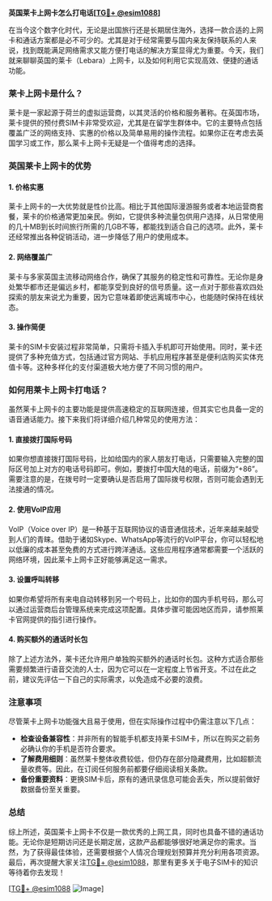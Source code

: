 **英国莱卡上网卡怎么打电话[[TG💪+ @esim1088](https://t.me/s/esim1088)]**

在当今这个数字化时代，无论是出国旅行还是长期居住海外，选择一款合适的上网卡和通话方案都是必不可少的。尤其是对于经常需要与国内亲友保持联系的人来说，找到既能满足网络需求又能方便打电话的解决方案显得尤为重要。今天，我们就来聊聊英国的莱卡（Lebara）上网卡，以及如何利用它实现高效、便捷的通话功能。

### 莱卡上网卡是什么？

莱卡是一家起源于荷兰的虚拟运营商，以其灵活的价格和服务著称。在英国市场，莱卡提供的预付费SIM卡非常受欢迎，尤其是在留学生群体中。它的主要特点包括覆盖广泛的网络支持、实惠的价格以及简单易用的操作流程。如果你正在考虑去英国学习或工作，那么莱卡上网卡无疑是一个值得考虑的选择。

### 英国莱卡上网卡的优势

#### 1. **价格实惠**
   莱卡上网卡的一大优势就是性价比高。相比于其他国际漫游服务或者本地运营商套餐，莱卡的价格通常更加亲民。例如，它提供多种流量包供用户选择，从日常使用的几十MB到长时间旅行所需的几GB不等，都能找到适合自己的选项。此外，莱卡还经常推出各种促销活动，进一步降低了用户的使用成本。

#### 2. **网络覆盖广**
   莱卡与多家英国主流移动网络合作，确保了其服务的稳定性和可靠性。无论你是身处繁华都市还是偏远乡村，都能享受到良好的信号质量。这一点对于那些喜欢四处探索的朋友来说尤为重要，因为它意味着即使远离城市中心，也能随时保持在线状态。

#### 3. **操作简便**
   莱卡的SIM卡安装过程非常简单，只需将卡插入手机即可开始使用。同时，莱卡还提供了多种充值方式，包括通过官方网站、手机应用程序甚至是便利店购买实体充值卡等。这种多样化的支付渠道极大地方便了不同习惯的用户。

### 如何用莱卡上网卡打电话？

虽然莱卡上网卡的主要功能是提供高速稳定的互联网连接，但其实它也具备一定的语音通话能力。接下来我们将详细介绍几种常见的使用方法：

#### 1. **直接拨打国际号码**
   如果你想直接拨打国际号码，比如给国内的家人朋友打电话，只需要输入完整的国际区号加上对方的电话号码即可。例如，要拨打中国大陆的电话，前缀为“+86”。需要注意的是，在拨号时一定要确认是否启用了国际拨号权限，否则可能会遇到无法接通的情况。

#### 2. **使用VoIP应用**
   VoIP（Voice over IP）是一种基于互联网协议的语音通信技术，近年来越来越受到人们的青睐。借助于诸如Skype、WhatsApp等流行的VoIP平台，你可以轻松地以低廉的成本甚至免费的方式进行跨洋通话。这些应用程序通常都需要一个活跃的网络环境，因此莱卡上网卡正好能够满足这一需求。

#### 3. **设置呼叫转移**
   如果你希望将所有来电自动转移到另一个号码上，比如你的国内手机号码，那么可以通过运营商后台管理系统来完成这项配置。具体步骤可能因地区而异，请参照莱卡官网提供的指引进行操作。

#### 4. **购买额外的通话时长包**
   除了上述方法外，莱卡还允许用户单独购买额外的通话时长包。这种方式适合那些需要频繁进行语音交流的人士，因为它可以在一定程度上节省开支。不过在此之前，建议先评估一下自己的实际需求，以免造成不必要的浪费。

### 注意事项

尽管莱卡上网卡功能强大且易于使用，但在实际操作过程中仍需注意以下几点：

- **检查设备兼容性**：并非所有的智能手机都支持莱卡SIM卡，所以在购买之前务必确认你的手机是否符合要求。
- **了解费用细则**：虽然莱卡整体收费较低，但仍存在部分隐藏费用，比如超额流量收费等。因此，在订阅任何服务前都要仔细阅读相关条款。
- **备份重要资料**：更换SIM卡后，原有的通讯录信息可能会丢失，所以提前做好数据备份至关重要。

### 总结

综上所述，英国莱卡上网卡不仅是一款优秀的上网工具，同时也具备不错的通话功能。无论你是短期访问还是长期定居，这款产品都能够很好地满足你的需求。当然，为了获得最佳体验，还需要根据个人情况合理规划预算并充分利用各项资源。最后，再次提醒大家关注[TG💪+ @esim1088](https://t.me/s/esim1088)，那里有更多关于电子SIM卡的知识等待着你去发现！

[[TG💪+ @esim1088](https://t.me/s/esim1088) ![Image](https://i.postimg.cc/4NQfJmqS/Snipaste-2025-05-13-00-14-12.png)]